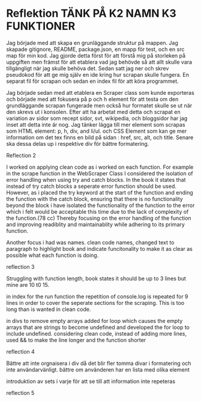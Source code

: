 # Reflektion TÄNK PÅ K2 NAMN K3 FUNKTIONER

Jag började med att skapa en grunläggande struktur på mappen. Jag skapade gitignore, README, package.json, en mapp för test, och en src map för min kod. Jag gjorde detta först för att förstå mig på storleken på uppgiften men främst för att etablera vad jag behövde så att allt skulle vara tillgängligt när jag skulle behöva det. Sedan satt jag ner och skrev pseudokod för att ge mig själv en ide kring hur scrapan skulle fungera. En separat fil för scrapan och sedan en index fil för att köra programmet.

Jag började sedan med att etablera en Scraper class som kunde exporteras och började med att fokusera på p och h element för att testa om den grundläggande scrapan fungerade men också hur formatet skulle se ut när den skrevs ut i konsolen. Efter att ha arbetat med detta och scrapat en variation av sidor som recept sidor, svt, wikipedia, och bloggsidor har jag inset att detta inte är nog. Jag tänker lägga till mer element som scrapas som HTML element: p, h, div, and li/ul.
och CSS Element som kan ge mer information om det tex finns en bild på sidan : href, src, alt, och title. Senare ska dessa delas up i respektive div för bättre formatering. 

Reflection 2

I worked on applying clean code as i worked on each function. For example in the scrape function in the WebScraper Class I considered the isolation of error handling when using try and catch blocks. In the book it states that instead of try catch blocks a seperate error function should be used. However, as i placed the try keyword at the start of the function and ending the function with the catch block, ensuring that there is no functionality beyond the block i have isolated the functionality of the function to the error which i felt would be acceptable this time due to the lack of complexity of the function.(78 cc) Thereby focusing on the error handling of the function and improving readiblity and maintainablity while adhering to its primary function.

Another focus i had was names. clean code names, changed text to paragraph to highlight book and indicate funcitonality to make it as clear as possible what each function is doing. 

reflection 3

Struggling with function length, book states it should be up to 3 lines but mine are 10 t0 15.

in index for the run function the repetition of console.log is repeated for 9 lines in order to cover the seperate sections for the scraping. This is too long than is wanted in clean code. 

in divs to remove empty arrays added for loop which causes the empty arrays that are strings to become undefined and developed the for loop to include undefined. 
considering clean code, instead of adding more lines, used && to make the line longer and the function shorter

reflection 4

Bättre att inte orgnaisera i div då det blir fler tomma divar i formatering och inte användarvänligt. bättre om använderen har en lista med olika element 

introduktion av sets i varje för att se till att information inte repeteras

reflection 5

